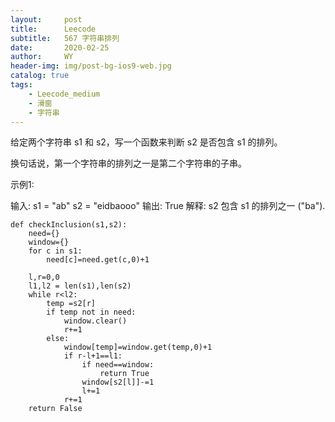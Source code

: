 ```yaml
---
layout:     post
title:      Leecode
subtitle:   567 字符串排列
date:       2020-02-25
author:     WY
header-img: img/post-bg-ios9-web.jpg
catalog: true
tags:
    - Leecode_medium
    - 滑窗
    - 字符串
---
```

给定两个字符串 s1 和 s2，写一个函数来判断 s2 是否包含 s1 的排列。

换句话说，第一个字符串的排列之一是第二个字符串的子串。

示例1:

输入: s1 = "ab" s2 = "eidbaooo"
输出: True
解释: s2 包含 s1 的排列之一 ("ba").


```
def checkInclusion(s1,s2):
    need={}
    window={}
    for c in s1:
        need[c]=need.get(c,0)+1
    
    l,r=0,0
    l1,l2 = len(s1),len(s2)
    while r<l2:
        temp =s2[r]
        if temp not in need:
            window.clear()
            r+=1
        else:
            window[temp]=window.get(temp,0)+1
            if r-l+1==l1:
                if need==window:
                    return True
                window[s2[l]]-=1
                l+=1
            r+=1
    return False


```